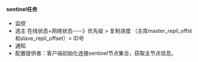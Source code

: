 #### sentinel任务

- 监控
- 选主 在线状态+网络状态----》优先级 > 复制进度 （主库master_repli_offst 和slave_repli_offset）> ID号
- 通知
- 配置提供者：客户端初始化连接sentinel节点集合，获取主节点信息。



